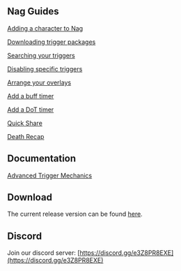 ## Nag Guides

[Adding a character to Nag](/eq-nag/guides/add-character)

[Downloading trigger packages](/eq-nag/guides/download-packages)

[Searching your triggers](/eq-nag/guides/find-a-trigger)

[Disabling specific triggers](/eq-nag/guides/disabling-triggers)

[Arrange your overlays](/eq-nag/guides/arrange-overlays)

[Add a buff timer](/eq-nag/guides/add-buff-timer)

[Add a DoT timer](/eq-nag/guides/add-dot-timer)

[Quick Share](/eq-nag/guides/quick-share)

[Death Recap](/eq-nag/guides/death-recap)
<!-- ![new](https://user-images.githubusercontent.com/66176124/193346159-c4652bf7-7d83-4aad-87d3-2a6b69548ec3.png) -->

## Documentation

[Advanced Trigger Mechanics](/eq-nag/guides/advanced-triggers)

## Download

The current release version can be found [here](https://github.com/guildantix/eq-nag/releases/latest).

## Discord

Join our discord server: [https://discord.gg/e3Z8PR8EXE](https://discord.gg/e3Z8PR8EXE)

<!-- 
## Road Map

### Currently in Development

- [ ] Death Recap - Detailed description of what killed you.
- [ ] Creating a self-signed installation certificate.
- [ ] Adding more organization options to the trigger library.
- [ ] Quickshare to allow users to quickly share their triggers or installed packages with another player.

### On the Horizon
- [ ] Adding categories and search features to the package manager. Additionally, segregating installed packages from available packages.
- [ ] Adding healing done and healing received to the floating combat text.
- [ ] Adding more options to the buff timer wizard.

### Odds and Ends
- [ ] Sortable trigger folders.
- [ ] Default trigger folder sort (None, Alpha, Reverse Alpha)


*Odds and ends can be done at any time*
 -->
 
